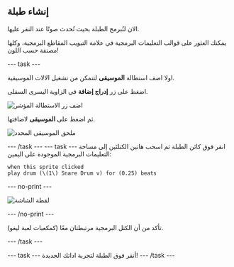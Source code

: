 ## إنشاء طبلة

الان لنُبرمج الطبلة بحيث تُحدث صوتًا عند النقر عليها.

يمكنك العثور على قوالب التعليمات البرمجية في علامة التبويب المقاطع البرمجية، وكلها مصنفة حسب اللون!

--- task ---

اولا اضف استطالة **الموسيقى** لتتمكن من تشغيل الالات الموسيقية.

اضغط على زر **إدراج إضافة** في الزاوية اليسرى السفلى.

![اضف زر الاستطالة المؤشر](images/add-extension-annotated.png)

ثم اضغط على **الموسيقى** لاضافتها.

![ملحق الموسيقى المحدد](images/click-music-annotated.png)

--- /task ---
--- task ---
انقر فوق كائن الطبلة ثم اسحب هاتين الكتلتَين إلى مساحة التعليمات البرمجية الموجودة على اليمين:

```blocks3
when this sprite clicked
play drum (\(1\) Snare Drum v) for (0.25) beats
```

--- no-print ---

![لقطة الشاشة](images/connect-block.gif)

--- /no-print ---

تأكد من أن الكتل البرمجية مرتبطتان معًا (كمكعبات لعبة ليغو).

--- /task ---

--- task --- أنقر فوق الطبلة لتجربة اداتك الجديدة! --- /task ---
